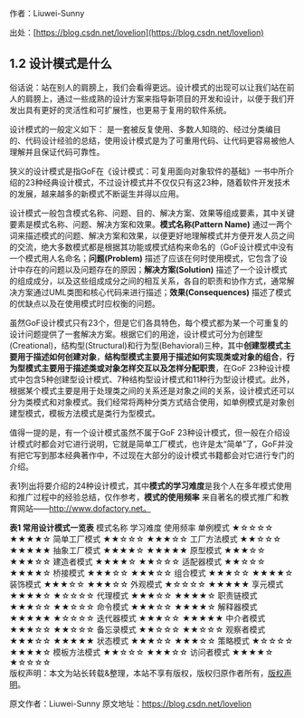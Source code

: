

  
作者：Liuwei-Sunny

出处：[https://blog.csdn.net/lovelion](https://blog.csdn.net/lovelion)

## 1.2 设计模式是什么

俗话说：站在别人的肩膀上，我们会看得更远。设计模式的出现可以让我们站在前人的肩膀上，通过一些成熟的设计方案来指导新项目的开发和设计，以便于我们开发出具有更好的灵活性和可扩展性，也更易于复用的软件系统。

设计模式的一般定义如下：
是一套被反复使用、多数人知晓的、经过分类编目的、代码设计经验的总结，使用设计模式是为了可重用代码、让代码更容易被他人理解并且保证代码可靠性。

狭义的设计模式是指GoF在《设计模式：可复用面向对象软件的基础》一书中所介绍的23种经典设计模式，不过设计模式并不仅仅只有这23种，随着软件开发技术的发展，越来越多的新模式不断诞生并得以应用。

设计模式一般包含模式名称、问题、目的、解决方案、效果等组成要素，其中关键要素是模式名称、问题、解决方案和效果。**模式名称(Pattern Name)** 通过一两个词来描述模式的问题、解决方案和效果，以便更好地理解模式并方便开发人员之间的交流，绝大多数模式都是根据其功能或模式结构来命名的（GoF设计模式中没有一个模式用人名命名；**问题(Problem)** 描述了应该在何时使用模式，它包含了设计中存在的问题以及问题存在的原因；**解决方案(Solution)** 描述了一个设计模式的组成成分，以及这些组成成分之间的相互关系，各自的职责和协作方式，通常解决方案通过UML类图和核心代码来进行描述；**效果(Consequences)** 描述了模式的优缺点以及在使用模式时应权衡的问题。

虽然GoF设计模式只有23个，但是它们各具特色，每个模式都为某一个可重复的设计问题提供了一套解决方案。根据它们的用途，设计模式可分为创建型(Creational)，结构型(Structural)和行为型(Behavioral)三种，其中**创建型模式主要用于描述如何创建对象**，**结构型模式主要用于描述如何实现类或对象的组合**，**行为型模式主要用于描述类或对象怎样交互以及怎样分配职责**，在GoF 23种设计模式中包含5种创建型设计模式、7种结构型设计模式和11种行为型设计模式。此外，根据某个模式主要是用于处理类之间的关系还是对象之间的关系，设计模式还可以分为类模式和对象模式。我们经常将两种分类方式结合使用，如单例模式是对象创建型模式，模板方法模式是类行为型模式。

值得一提的是，有一个设计模式虽然不属于GoF 23种设计模式，但一般在介绍设计模式时都会对它进行说明，它就是简单工厂模式，也许是太“简单”了，GoF并没有把它写到那本经典著作中，不过现在大部分的设计模式书籍都会对它进行专门的介绍。

表1列出将要介绍的24种设计模式，其中**模式的学习难度**是我个人在多年模式使用和推广过程中的经验总结，仅作参考，**模式的使用频率** 来自著名的模式推广和教育网站——http://www.dofactory.net。

**表1 常用设计模式一览表**
模式名称 学习难度 使用频率 单例模式 ★☆☆☆☆ ★★★★☆ 简单工厂模式 ★★☆☆☆ ★★★☆☆ 工厂方法模式 ★★☆☆☆ ★★★★★ 抽象工厂模式 ★★★★☆ ★★★★★ 原型模式 ★★★☆☆ ★★★☆☆ 建造者模式 ★★★★☆ ★★☆☆☆ 适配器模式 ★★☆☆☆ ★★★★☆ 桥接模式 ★★★☆☆ ★★★☆☆ 组合模式 ★★★☆☆ ★★★★☆ 装饰模式 ★★★☆☆ ★★★☆☆ 外观模式 ★☆☆☆☆ ★★★★★ 享元模式 ★★★★☆ ★☆☆☆☆ 代理模式 ★★★☆☆ ★★★★☆ 职责链模式 ★★★☆☆ ★★☆☆☆ 命令模式 ★★★☆☆ ★★★★☆ 解释器模式 ★★★★★ ★☆☆☆☆ 迭代器模式 ★★★☆☆ ★★★★★ 中介者模式 ★★★☆☆ ★★☆☆☆ 备忘录模式 ★★☆☆☆ ★★☆☆☆ 观察者模式 ★★★☆☆ ★★★★★ 状态模式 ★★★☆☆ ★★★☆☆ 策略模式 ★☆☆☆☆ ★★★★☆ 模板方法模式 ★★☆☆☆ ★★★☆☆ 访问者模式 ★★★★☆ ★☆☆☆☆  
版权声明：本文为站长转载&整理，本站不享有版权，版权归原作者所有，[版权声明](https://gitee.com/hezhiyuan007/java-notes/raw/master/disclaimer.md)。




原文作者：Liuwei-Sunny 原文地址：https://blog.csdn.net/lovelion
